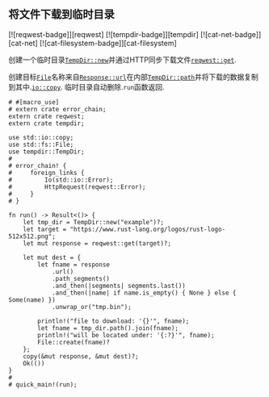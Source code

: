
## 将文件下载到临时目录

[![reqwest-badge]][reqwest] [![tempdir-badge]][tempdir] [![cat-net-badge]][cat-net] [![cat-filesystem-badge]][cat-filesystem]

创建一个临时目录[`TempDir::new`]并通过HTTP同步下载文件[`reqwest::get`].

创建目标[`File`]名称来自[`Response::url`]在内部[`TempDir::path`]并将下载的数据复制到其中.[`io::copy`]. 临时目录自动删除.`run`函数返回.

```rust,no_run
# #[macro_use]
# extern crate error_chain;
extern crate reqwest;
extern crate tempdir;

use std::io::copy;
use std::fs::File;
use tempdir::TempDir;
#
# error_chain! {
#     foreign_links {
#         Io(std::io::Error);
#         HttpRequest(reqwest::Error);
#     }
# }

fn run() -> Result<()> {
    let tmp_dir = TempDir::new("example")?;
    let target = "https://www.rust-lang.org/logos/rust-logo-512x512.png";
    let mut response = reqwest::get(target)?;

    let mut dest = {
        let fname = response
            .url()
            .path_segments()
            .and_then(|segments| segments.last())
            .and_then(|name| if name.is_empty() { None } else { Some(name) })
            .unwrap_or("tmp.bin");

        println!("file to download: '{}'", fname);
        let fname = tmp_dir.path().join(fname);
        println!("will be located under: '{:?}'", fname);
        File::create(fname)?
    };
    copy(&mut response, &mut dest)?;
    Ok(())
}
#
# quick_main!(run);
```

[`file`]: https://doc.rust-lang.org/std/fs/struct.File.html

[`io::copy`]: https://doc.rust-lang.org/std/io/fn.copy.html

[`reqwest::get`]: https://docs.rs/reqwest/*/reqwest/fn.get.html

[`response::url`]: https://docs.rs/reqwest/*/reqwest/struct.Response.html#method.url

[`tempdir::new`]: https://docs.rs/tempdir/*/tempdir/struct.TempDir.html#method.new

[`tempdir::path`]: https://docs.rs/tempdir/*/tempdir/struct.TempDir.html#method.path
